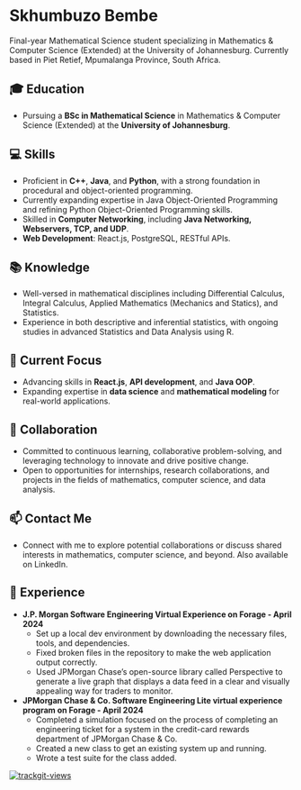 # Skhumbuzo Bembe
Final-year Mathematical Science student specializing in Mathematics & Computer Science (Extended) at the University of Johannesburg. Currently based in Piet Retief, Mpumalanga Province, South Africa.

## 🎓 Education
- Pursuing a **BSc in Mathematical Science** in Mathematics & Computer Science (Extended) at the **University of Johannesburg**.

## 💻 Skills
- Proficient in **C++**, **Java**, and **Python**, with a strong foundation in procedural and object-oriented programming.
- Currently expanding expertise in Java Object-Oriented Programming and refining Python Object-Oriented Programming skills.
- Skilled in **Computer Networking**, including **Java Networking, Webservers, TCP, and UDP**.
- **Web Development**: React.js, PostgreSQL, RESTful APIs.

## 📚 Knowledge
- Well-versed in mathematical disciplines including Differential Calculus, Integral Calculus, Applied Mathematics (Mechanics and Statics), and Statistics.
- Experience in both descriptive and inferential statistics, with ongoing studies in advanced Statistics and Data Analysis using R.

## 🌱 Current Focus
- Advancing skills in **React.js**, **API development**, and **Java OOP**.
- Expanding expertise in **data science** and **mathematical modeling** for real-world applications.


## 👯 Collaboration
- Committed to continuous learning, collaborative problem-solving, and leveraging technology to innovate and drive positive change.
- Open to opportunities for internships, research collaborations, and projects in the fields of mathematics, computer science, and data analysis.

## 📫 Contact Me
- Connect with me to explore potential collaborations or discuss shared interests in mathematics, computer science, and beyond. Also available on LinkedIn.

## 🚀 Experience
- **J.P. Morgan Software Engineering Virtual Experience on Forage - April 2024**
    - Set up a local dev environment by downloading the necessary files, tools, and dependencies.
    - Fixed broken files in the repository to make the web application output correctly.
    - Used JPMorgan Chase’s open-source library called Perspective to generate a live graph that displays a data feed in a clear and visually appealing way for traders to monitor.
- **JPMorgan Chase & Co. Software Engineering Lite virtual experience program on Forage - April 2024**
    - Completed a simulation focused on the process of completing an engineering ticket for a system in the credit-card rewards department of JPMorgan Chase & Co.
    - Created a new class to get an existing system up and running.
    - Wrote a test suite for the class added.

<a href="https://trackgit.com">
<img src="https://us-central1-trackgit-analytics.cloudfunctions.net/token/ping/m48l0eq7vpprxdiy1xsm" alt="trackgit-views" />
</a>
